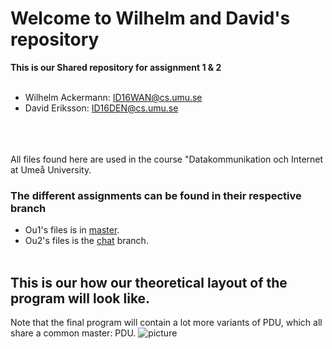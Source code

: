 # Welcome to Wilhelm and David's repository
**This is our Shared repository for assignment 1 & 2**
<br></br>
* Wilhelm Ackermann: ID16WAN@cs.umu.se
* David Eriksson: ID16DEN@cs.umu.se
<br></br><br></br>

All files found here are used in the course "Datakommunikation och Internet
at Umeå University.


### The different assignments can be found in their respective branch
* Ou1's files is in [master].
* Ou2's files is the [chat] branch.
<br></br>

## This is our how our theoretical layout of the program will look like.
Note that the final program will contain a lot more variants of PDU, which all 
share a common master: PDU.
![picture](https://git.cs.umu.se/id16wan/wan_den-DOI/raw/6b5dd78c5e72e4568ac45ed674bb02ef2b67710f/chatUML.jpg)

[master]: <https://git.cs.umu.se/id16wan/wan_den-DOI/tree/master>
[chat]: <https://git.cs.umu.se/id16wan/wan_den-DOI/tree/chat>
